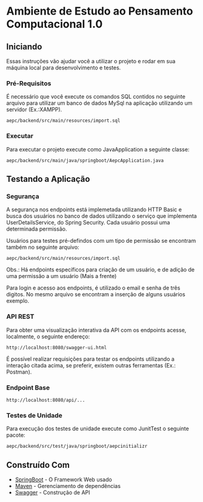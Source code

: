 # Ambiente de Estudo ao Pensamento Computacional 1.0

## Iniciando

Essas instruções vão ajudar você a utilizar o projeto e rodar em sua máquina local para desenvolvimento e testes.

### Pré-Requisitos

É necessário que você execute os comandos SQL contidos no seguinte arquivo para utilizar um banco de dados MySql na aplicação utilizando um servidor (Ex.:XAMPP).

```
aepc/backend/src/main/resources/import.sql
```

### Executar
Para executar o projeto execute como JavaApplication a seguinte classe:

```
aepc/backend/src/main/java/springboot/AepcApplication.java
```

## Testando a Aplicação

### Segurança 

A segurança nos endpoints está implemetada utilizando HTTP Basic e busca dos usuários no banco de dados utilizando o serviço que implementa UserDetailsService, do Spring Security. Cada usuário possui uma determinada permissão.

Usuários para testes pré-defindos com um tipo de permissão se encontram também no seguinte arquivo:

```
aepc/backend/src/main/resources/import.sql
```

Obs.: Há endpoints específicos para criação de um usuário, e de adição de uma permissão a um usuário (Mais a frente)


Para login e acesso aos endpoints, é utilizado o email e senha de três digitos. No mesmo arquivo se encontram a inserção de alguns usuários exemplo.


### API REST
Para obter uma visualização interativa da API com os endpoints acesse, localmente, o seguinte endereço:

```
http://localhost:8080/swagger-ui.html
```

É possível realizar requisições para testar os endpoints utilizando a interação citada acima, se preferir, existem outras ferramentas (Ex.: Postman).

### Endpoint Base

```
http://localhost:8080/api/...
```

### Testes de Unidade

Para execução dos testes de unidade execute como JunitTest o seguinte pacote:

```
aepc/backend/src/test/java/springboot/aepcinitializr
```

## Construído Com

* [SpringBoot](https://spring.io/projects/spring-boot) - O Framework Web usado
* [Maven](https://maven.apache.org/) - Gerenciamento de dependências
* [Swagger](https://swagger.io/) - Construção de API






